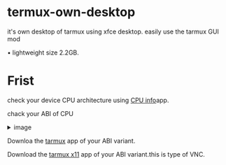 # termux-own-desktop
it's own desktop of tarmux using xfce desktop. easily use the tarmux GUI mod 

• lightweight size 2.2GB.
# Frist

 check your device CPU architecture using [CPU info](https://play.google.com/store/apps/details?id=com.kgurgul.cpuinfo)app.
 
chack your ABI of CPU
<details>
<summary>image</summary>
 
![image1](https://github.com/Iamnod/termux-on-desktop/assets/166691075/68bb34b8-7380-4621-ac8f-601cbc737589)

</details>

 Downloa the [tarmux](https://github.com/termux/termux-app/releases/tag/v0.118.0) app of your ABI variant.
 
 Download the [tarmux x11](https://github.com/termux/termux-x11/releases) app of your ABI variant.this is type of VNC.

